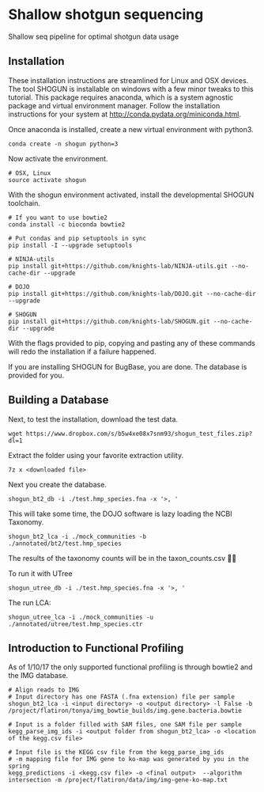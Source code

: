 Shallow shotgun sequencing
=======
Shallow seq pipeline for optimal shotgun data usage

## Installation
These installation instructions are streamlined for Linux and OSX devices. The tool SHOGUN is installable on windows with a few minor tweaks to this tutorial. This package requires anaconda, which is a system agnostic package and virtual environment manager. Follow the installation instructions for your system at <http://conda.pydata.org/miniconda.html>.

Once anaconda is installed, create a new virtual environment with python3.

```
conda create -n shogun python=3
```

Now activate the environment.

```
# OSX, Linux
source activate shogun
```

With the shogun environment activated, install the developmental SHOGUN toolchain.

```
# If you want to use bowtie2
conda install -c bioconda bowtie2

# Put condas and pip setuptools in sync
pip install -I --upgrade setuptools

# NINJA-utils
pip install git+https://github.com/knights-lab/NINJA-utils.git --no-cache-dir --upgrade

# DOJO
pip install git+https://github.com/knights-lab/DOJO.git --no-cache-dir --upgrade

# SHOGUN
pip install git+https://github.com/knights-lab/SHOGUN.git --no-cache-dir --upgrade
```


With the flags provided to pip, copying and pasting any of these commands will redo the installation if a failure happened.

If you are installing SHOGUN for BugBase, you are done. The database is provided for you.

## Building a Database

Next, to test the installation, download the test data.

```
wget https://www.dropbox.com/s/b5w4xe08x7snm93/shogun_test_files.zip?dl=1
```

Extract the folder using your favorite extraction utility.

```
7z x <downloaded file>
```

Next you create the database.

```
shogun_bt2_db -i ./test.hmp_species.fna -x '>, '
```

This will take some time, the DOJO software is lazy loading the NCBI Taxonomy.

```
shogun_bt2_lca -i ./mock_communities -b ./annotated/bt2/test.hmp_species
```

The results of the taxonomy counts will be in the taxon_counts.csv 🐱‍👤

To run it with UTree

```
shogun_utree_db -i ./test.hmp_species.fna -x '>, '
```


The run LCA:
```
shogun_utree_lca -i ./mock_communities -u ./annotated/utree/test.hmp_species.ctr
```

## Introduction to Functional Profiling

As of 1/10/17 the only supported functional profiling is through bowtie2 and the IMG database.

```
# Align reads to IMG
# Input directory has one FASTA (.fna extension) file per sample
shogun_bt2_lca -i <input directory> -o <output directory> -l False -b /project/flatiron/tonya/img_bowtie_builds/img.gene.bacteria.bowtie

# Input is a folder filled with SAM files, one SAM file per sample
kegg_parse_img_ids -i <output folder from shogun_bt2_lca> -o <location of the kegg.csv file>

# Input file is the KEGG csv file from the kegg_parse_img_ids
# -m mapping file for IMG gene to ko-map was generated by you in the spring
kegg_predictions -i <kegg.csv file> -o <final output>  --algorithm intersection -m /project/flatiron/data/img/img-gene-ko-map.txt
```
